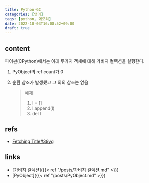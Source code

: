 ```yaml
---
title: Python-GC
categories: [언어]
tags: [python, 메모리]
date: 2022-10-03T16:08:52+09:00
draft: true
---
```


## content
파이썬(CPython)에서는 아래 두가지 객체에 대해 가비지 컬렉션을 실행한다.

1. PyObject의 ref count가 0
2. 순환 참조가 발생했고 그 외의 참조는 없음


	>예제
	> 1. l = []
	> 2. l.append(l)
	> 3. del l


## refs
- [Fetching Title#39yg](https://blog.winterjung.dev/2018/02/18/python-gc)


## links
- [가비지 컬렉션]({{< ref "/posts/가비지 컬렉션.md" >}})
- [PyObject]({{< ref "/posts/PyObject.md" >}})
